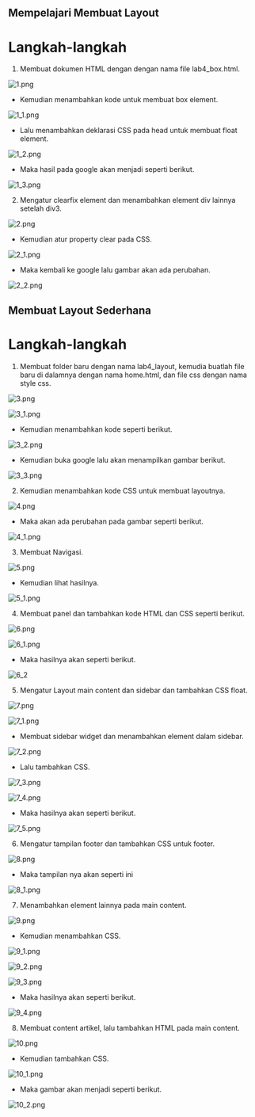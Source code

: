 ## Mempelajari Membuat Layout

# Langkah-langkah

1. Membuat dokumen HTML dengan dengan nama file lab4_box.html.



![1.png](gmbr/1.png)

* Kemudian menambahkan kode untuk membuat box element.



![1_1.png](gmbr/1_1.png)

* Lalu menambahkan deklarasi CSS pada head untuk membuat float element.



![1_2.png](gmbr/1_2.png)

* Maka hasil pada google akan menjadi seperti berikut.



![1_3.png](gmbr/1_3.png)

2. Mengatur clearfix element dan menambahkan element div lainnya setelah div3.



![2.png](gmbr/2.png)

* Kemudian atur property clear pada CSS.



![2_1.png](gmbr/2_1.png)

* Maka kembali ke google lalu gambar akan ada perubahan.



![2_2.png](gmbr/2_2.png)


## Membuat Layout Sederhana

# Langkah-langkah

1. Membuat folder baru dengan nama lab4_layout, kemudia buatlah file baru di dalamnya dengan nama home.html, dan file css dengan nama style css.



![3.png](gmbr/3.png)



![3_1.png](gmbr/3_1.png)

* Kemudian menambahkan kode seperti berikut.



![3_2.png](gmbr/3_2.png)

* Kemudian buka google lalu akan menampilkan gambar berikut.



![3_3.png](gmbr/3_3.png)

2. Kemudian menambahkan kode CSS untuk membuat layoutnya.



![4.png](gmbr/4.png)

* Maka akan ada perubahan pada gambar seperti berikut.



![4_1.png](gmbr/4_1.png)

3. Membuat Navigasi.



![5.png](gmbr/5.png)

* Kemudian lihat hasilnya.



![5_1.png](gmbr/5_1.png)

4. Membuat panel dan tambahkan kode HTML dan CSS seperti berikut.



![6.png](gmbr/6.png)



![6_1.png](gmbr/6_1.png)

* Maka hasilnya akan seperti berikut.



![6_2](gmbr/6_2.png)

5. Mengatur Layout main content dan sidebar dan tambahkan CSS float.



![7.png](gmbr/7.png)



![7_1.png](gmbr/7_1.png)

* Membuat sidebar widget dan menambahkan element dalam sidebar.



![7_2.png](gmbr/7_2.png)


* Lalu tambahkan CSS.



![7_3.png](gmbr/7_3.png)



![7_4.png](gmbr/7_4.png)


* Maka hasilnya akan seperti berikut.



![7_5.png](gmbr)


6. Mengatur tampilan footer dan tambahkan CSS untuk footer.



![8.png](gmbr/8.png)

* Maka tampilan nya akan seperti ini



![8_1.png](gmbr/8_1.png)

7. Menambahkan element lainnya pada main content.



![9.png](gmbr/9.png)

* Kemudian menambahkan CSS.



![9_1.png](gmbr/9_1.png)



![9_2.png](gmbr/9_2.png)



![9_3.png](gmbr/9_3.png)


* Maka hasilnya akan seperti berikut.



![9_4.png](gmbr/9_4.png)


8. Membuat content artikel, lalu tambahkan HTML pada main content.



![10.png](gmbr/10.png)


* Kemudian tambahkan CSS.



![10_1.png](gmbr/10_1.png)



* Maka gambar akan menjadi seperti berikut.



![10_2.png](gmbr/10_2.png)
